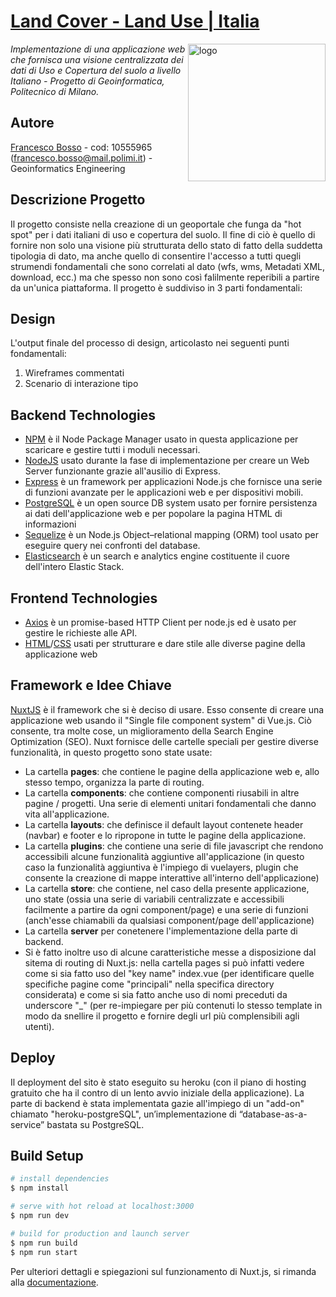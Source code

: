 # [Land Cover - Land Use | Italia](https://lcluitalia.herokuapp.com)
<img align="right" src="static/favicon.ico" alt="logo" width="220">

*Implementazione di una applicazione web che fornisca una visione centralizzata dei dati di Uso e Copertura del suolo a livello Italiano - Progetto di Geoinformatica, Politecnico di Milano.*

## Autore

[Francesco Bosso](https://github.com/FBosso) - cod: 10555965 (francesco.bosso@mail.polimi.it) - Geoinformatics Engineering<br>


## Descrizione Progetto
Il progetto consiste nella creazione di un geoportale che funga da "hot spot" per i dati italiani di uso e copertura del suolo. Il fine di ciò è quello di fornire non solo una visione più strutturata dello stato di fatto della suddetta tipologia di dato, ma anche quello di consentire l'accesso a tutti quegli strumendi fondamentali che sono correlati al dato (wfs, wms, Metadati XML, download, ecc.) ma che spesso non sono così falilmente reperibili a partire da un'unica piattaforma.
Il progetto è suddiviso in 3 parti fondamentali:

## Design
L'output finale del processo di design, articolasto nei seguenti punti fondamentali:
1. Wireframes commentati
2. Scenario di interazione tipo</br>


## Backend Technologies
+ [NPM](https://docs.npmjs.com/) è il Node Package Manager usato in questa applicazione per scaricare e gestire tutti i moduli necessari.
+ [NodeJS](https://nodejs.org/it/docs/) usato durante la fase di implementazione per creare un Web Server funzionante grazie all'ausilio di Express.
+ [Express](https://expressjs.com/it/) è un framework per applicazioni Node.js che fornisce una serie di funzioni avanzate per le applicazioni web e per dispositivi mobili.
+ [PostgreSQL](https://www.postgresql.org/docs/) è un open source DB system usato per fornire persistenza ai dati dell'applicazione web e per popolare la pagina HTML di informazioni
+ [Sequelize](https://sequelize.org/) è un Node.js Object–relational mapping (ORM) tool usato per eseguire query nei confronti del database.
+ [Elasticsearch](https://elastic.co/) è un search e analytics engine costituente il cuore dell'intero Elastic Stack.

## Frontend Technologies
+ [Axios](https://axios-http.com/docs/intro) è un promise-based HTTP Client per node.js ed è usato per gestire le richieste alle API.
+ [HTML](https://developer.mozilla.org/en-US/docs/Web/HTML?retiredLocale=it)/[CSS](https://developer.mozilla.org/en-US/docs/Web/CSS?retiredLocale=it) usati per strutturare e dare stile alle diverse pagine della applicazione web

## Framework e Idee Chiave
[NuxtJS](https://nuxtjs.org/) è il framework che si è deciso di usare. Esso consente di creare una applicazione web usando il "Single file component system" di Vue.js. Ciò consente, tra molte cose, un miglioramento della Search Engine Optimization (SEO).
Nuxt fornisce delle cartelle speciali per gestire diverse funzionalità, in questo progetto sono state usate:
+ La cartella **pages**: che contiene le pagine della applicazione web e, allo stesso tempo, organizza la parte di routing.
+ La cartella **components**: che contiene componenti riusabili in altre pagine / progetti. Una serie di elementi unitari fondamentali che danno vita all'applicazione.
+ La cartella **layouts**: che definisce il default layout contenete header (navbar) e footer e lo ripropone in tutte le pagine della applicazione.
+ La cartella **plugins**: che contiene una serie di file javascript che rendono accessibili alcune funzionalità aggiuntive all'applicazione (in questo caso la funzionalità aggiuntiva è l'impiego di vuelayers, plugin che consente la creazione di mappe interattive all'interno dell'applicazione)
+ La cartella **store**: che contiene, nel caso della presente applicazione, uno state (ossia una serie di variabili centralizzate e accessibili facilmente a partire da ogni component/page) e una serie di funzioni (anch'esse chiamabili da qualsiasi component/page dell'applicazione)
+ La cartella **server** per conetenere l'implementazione della parte di backend.
+ Si è fatto inoltre uso di alcune caratteristiche messe a disposizione dal sitema di routing di Nuxt.js: nella cartella pages si può infatti vedere come si sia fatto uso del "key name" index.vue (per identificare quelle specifiche pagine come "principali" nella specifica directory considerata) e come si sia fatto anche uso di nomi preceduti da underscore "_" (per re-impiegare per più contenuti lo stesso template in modo da snellire il progetto e fornire degli url più complensibili agli utenti).</br>
 

## Deploy
Il deployment del sito è stato eseguito su heroku (con il piano di hosting gratuito che ha il contro di un lento avvio iniziale della applicazione). La parte di backend è stata implementata gazie all'impiego di un "add-on" chiamato "heroku-postgreSQL", un’implementazione di “database-as-a-service” bastata su PostgreSQL.

  
## Build Setup

```bash
# install dependencies
$ npm install

# serve with hot reload at localhost:3000
$ npm run dev

# build for production and launch server
$ npm run build
$ npm run start


```
Per ulteriori dettagli e spiegazioni sul funzionamento di Nuxt.js, si rimanda alla [documentazione](https://nuxtjs.org).
